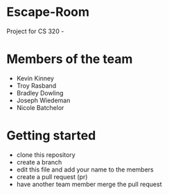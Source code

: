 # Escape-Room
Project for CS 320 -

# Members of the team
- Kevin Kinney
- Troy Rasband
- Bradley Dowling
- Joseph Wiedeman
- Nicole Batchelor

# Getting started
- clone this repository
- create a branch
- edit this file and add your name to the members
- create a pull request (pr)
- have another team member merge the pull request
